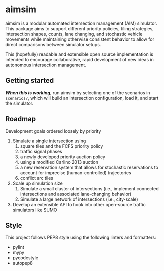 # aimsim

aimsim is a modular automated intersection management (AIM) simulator. This package aims to support different priority policies, tiling strategies, intersection shapes, counts, lane changing, and stochastic vehicle movements while maintaining otherwise consistent behavior to allow for direct comparisons between simulator setups.

This (hopefully) readable and extensible open source implementation is intended to encourage collaborative, rapid development of new ideas in autonomous intersection management.

## Getting started

**_When this is working_**, run aimsim by selecting one of the scenarios in `scenarios/`, which will build an intersection configuration, load it, and start the simulator.

## Roadmap

Development goals ordered loosely by priority

1. Simulate a single intersection using
   1. square tiles and the FCFS priority policy
   2. traffic signal phases
   3. a newly developed priority auction policy
   4. using a modified Carlino 2013 auction
   5. a new reservation system that allows for stochastic reservations to account for imprecise (human-controlled) trajectories
   6. conflict arc tiles
2. Scale up simulation size
   1. Simulate a small cluster of intersections (i.e., implement connected intersections and associated lane-changing behavior)
   2. Simulate a large network of intersections (i.e., city-scale)
3. Develop an extensible API to hook into other open-source traffic simulators like SUMO

## Style

This project follows PEP8 style using the following linters and formatters:

- pylint
- mypy
- pycodestyle
- autopep8
